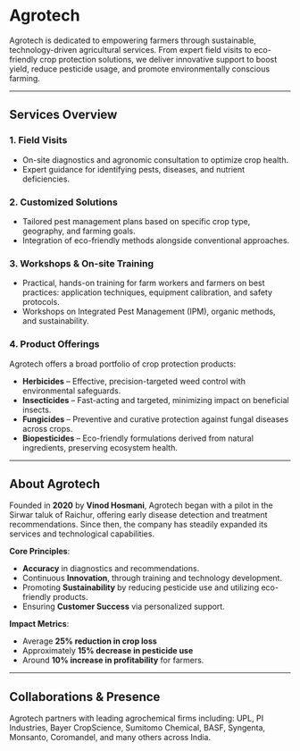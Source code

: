 # Agrotech

Agrotech is dedicated to empowering farmers through sustainable, technology-driven agricultural services. From expert field visits to eco-friendly crop protection solutions, we deliver innovative support to boost yield, reduce pesticide usage, and promote environmentally conscious farming.

---

##  Services Overview

### 1. **Field Visits**
- On-site diagnostics and agronomic consultation to optimize crop health.
- Expert guidance for identifying pests, diseases, and nutrient deficiencies.  

### 2. **Customized Solutions**
- Tailored pest management plans based on specific crop type, geography, and farming goals.
- Integration of eco-friendly methods alongside conventional approaches. 

### 3. **Workshops & On-site Training**
- Practical, hands-on training for farm workers and farmers on best practices: application techniques, equipment calibration, and safety protocols.  
- Workshops on Integrated Pest Management (IPM), organic methods, and sustainability.  

### 4. **Product Offerings**
Agrotech offers a broad portfolio of crop protection products:

- **Herbicides** – Effective, precision-targeted weed control with environmental safeguards.  
- **Insecticides** – Fast-acting and targeted, minimizing impact on beneficial insects.  
- **Fungicides** – Preventive and curative protection against fungal diseases across crops.  
- **Biopesticides** – Eco-friendly formulations derived from natural ingredients, preserving ecosystem health.  

---

##  About Agrotech

Founded in **2020** by **Vinod Hosmani**, Agrotech began with a pilot in the Sirwar taluk of Raichur, offering early disease detection and treatment recommendations. Since then, the company has steadily expanded its services and technological capabilities.  

**Core Principles**:
- **Accuracy** in diagnostics and recommendations.
- Continuous **Innovation**, through training and technology development.
- Promoting **Sustainability** by reducing pesticide use and utilizing eco-friendly products.
- Ensuring **Customer Success** via personalized support.  

**Impact Metrics**:
- Average **25% reduction in crop loss**
- Approximately **15% decrease in pesticide use**
- Around **10% increase in profitability** for farmers.  

---

##  Collaborations & Presence

Agrotech partners with leading agrochemical firms including:
UPL, PI Industries, Bayer CropScience, Sumitomo Chemical, BASF, Syngenta, Monsanto, Coromandel, and many others across India. 
